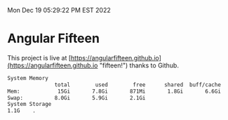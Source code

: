 Mon Dec 19 05:29:22 PM EST 2022

# Angular Fifteen


This project is live at [https://angularfifteen.github.io](https://angularfifteen.github.io "fifteen!") thanks to Github.

```bash
System Memory
               total        used        free      shared  buff/cache   available
Mem:            15Gi       7.8Gi       871Mi       1.8Gi       6.6Gi       5.1Gi
Swap:          8.0Gi       5.9Gi       2.1Gi
System Storage
1.1G	.
```
```bash
